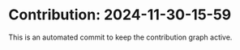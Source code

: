 # Contribution: 2024-11-30-15-59
This is an automated commit to keep the contribution graph active.

